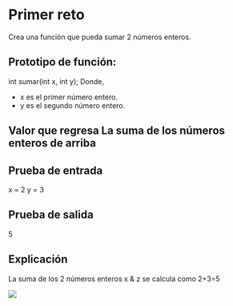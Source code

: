 

# Primer reto

Crea una función que pueda sumar 2 números enteros.

## Prototipo de función:

int sumar(int x, int y); Donde,

- x es el primer número entero.
- y es el segundo número entero.

## Valor que regresa La suma de los números enteros de arriba

## Prueba de entrada

x = 2 y = 3

## Prueba de salida

5

## Explicación

La suma de los 2 números enteros x & z se calcula como 2+3=5



![](C:\Users\diana\AppData\Roaming\marktext\images\2022-03-24-22-55-48-image.png)